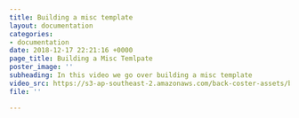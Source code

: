 ```yaml
---
title: Building a misc template
layout: documentation
categories:
- documentation
date: 2018-12-17 22:21:16 +0000
page_title: Building a Misc Temlpate
poster_image: ''
subheading: In this video we go over building a misc template
video_src: https://s3-ap-southeast-2.amazonaws.com/back-coster-assets/bp-training-videos/Building+a+Misc+Template.mp4
file: ''

---
```


